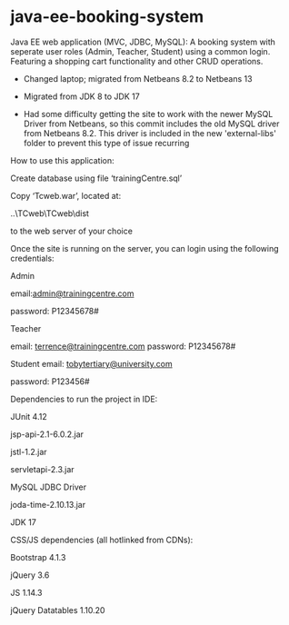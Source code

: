 # java-ee-booking-system
Java EE web application (MVC, JDBC, MySQL): A booking system with seperate user roles (Admin, Teacher, Student) using a common login. Featuring a shopping cart functionality and other CRUD operations.

 - Changed laptop; migrated from Netbeans 8.2 to Netbeans 13

 - Migrated from JDK 8 to JDK 17

 - Had some difficulty getting the site to work with the newer MySQL Driver from Netbeans, so this commit includes the old MySQL driver from Netbeans 8.2. This driver is included in the new 'external-libs' folder to prevent this type of issue recurring

How to use this application:

Create database using file ‘trainingCentre.sql’

Copy ‘Tcweb.war’, located at:

..\TCweb\TCweb\dist

to the web server of your choice

Once the site is running on the server, you can login using the following credentials:

Admin

email:admin@trainingcentre.com

password:
P12345678#

Teacher

email:
terrence@trainingcentre.com
password:
P12345678#

Student
email:
tobytertiary@university.com

password:
P123456#

Dependencies to run the project in IDE:

JUnit 4.12

jsp-api-2.1-6.0.2.jar

jstl-1.2.jar

servletapi-2.3.jar

MySQL JDBC Driver

joda-time-2.10.13.jar

JDK 17


CSS/JS dependencies (all hotlinked from CDNs):

Bootstrap 4.1.3

jQuery 3.6

JS 1.14.3

jQuery Datatables 1.10.20
